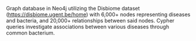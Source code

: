 Graph database in Neo4j utilizing the Disbiome dataset (https://disbiome.ugent.be/home) with 6,000+ nodes representing diseases and bacteria, and 20,000+ relationships between said nodes. Cypher queries investigate associations between various diseases through common bacterium.
